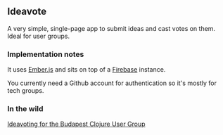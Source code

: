 ## Ideavote

A very simple, single-page app to submit ideas and cast votes on them. Ideal for user groups.

### Implementation notes

It uses [Ember.js](http://emberjs.com) and sits on top of a [Firebase](https://www.firebase.com/) instance.

You currently need a Github account for authentication so it's mostly for tech groups.

### In the wild

[Ideavoting for the Budapest Clojure User Group](http://bcug-ideavote.balinterdi.com)
